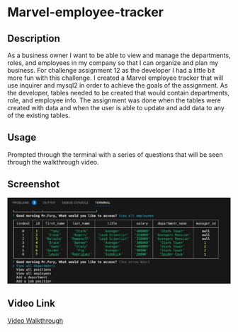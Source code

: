 # Marvel-employee-tracker

## Description
As a business owner I want to be able to view and manage the departments, roles, and employees in my company so that I can organize and plan my business. For challenge assignment 12 as the developer I had a little bit more fun with this challenge. I created a Marvel employee tracker that will use inquirer and mysql2 in order to achieve the goals of the assignment. As the developer, tables needed to be created that would contain departments, role, and employee info. The assignment was done when the tables were created with data and when the user is able to update and add data to any of the existing tables.

## Usage
Prompted through the terminal with a series of questions that will be seen through the walkthrough video.

## Screenshot

![Employee Tracker](./assets/img/Challenge-screenshot.jpg)

## Video Link

[Video Walkthrough](https://youtu.be/zywy2Bv1sK8)

